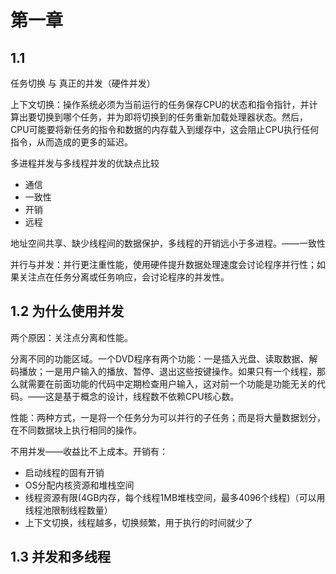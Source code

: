 # 第一章

## 1.1

任务切换 与 真正的并发（硬件并发）

上下文切换：操作系统必须为当前运行的任务保存CPU的状态和指令指针，并计算出要切换到哪个任务，并为即将切换到的任务重新加载处理器状态。然后，CPU可能要将新任务的指令和数据的内存载入到缓存中，这会阻止CPU执行任何指令，从而造成的更多的延迟。

多进程并发与多线程并发的优缺点比较

+ 通信
+ 一致性
+ 开销
+ 远程

地址空间共享、缺少线程间的数据保护，多线程的开销远小于多进程。——一致性

并行与并发：并行更注重性能，使用硬件提升数据处理速度会讨论程序并行性；如果关注点在任务分离或任务响应，会讨论程序的并发性。

## 1.2 为什么使用并发

两个原因：关注点分离和性能。

分离不同的功能区域。一个DVD程序有两个功能：一是插入光盘、读取数据、解码播放；一是用户输入的播放、暂停、退出这些按键操作。如果只有一个线程，那么就需要在前面功能的代码中定期检查用户输入，这对前一个功能是功能无关的代码。——这是基于概念的设计，线程数不依赖CPU核心数。

性能：两种方式，一是将一个任务分为可以并行的子任务；而是将大量数据划分，在不同数据块上执行相同的操作。

不用并发——收益比不上成本。开销有：

+ 启动线程的固有开销
+ OS分配内核资源和堆栈空间
+ 线程资源有限(4GB内存，每个线程1MB堆栈空间，最多4096个线程)（可以用线程池限制线程数量）
+ 上下文切换，线程越多，切换频繁，用于执行的时间就少了

## 1.3 并发和多线程

